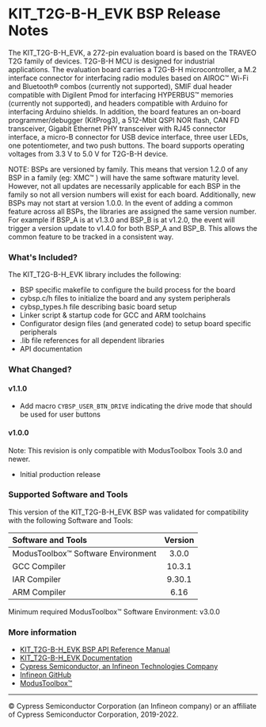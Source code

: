 # KIT_T2G-B-H_EVK BSP Release Notes
The KIT_T2G-B-H_EVK, a 272-pin evaluation board is based on the TRAVEO T2G family of devices. T2G-B-H MCU is designed for  industrial applications. The evaluation board carries a T2G-B-H microcontroller, a M.2 interface connector for interfacing  radio modules based on AIROC™ Wi-Fi and Bluetooth® combos (currently not supported), SMIF dual header compatible with Digilent  Pmod for interfacing HYPERBUS™ memories (currently not supported), and headers compatible with Arduino for  interfacing Arduino shields. In addition, the board features an on-board programmer/debugger (KitProg3),  a 512-Mbit QSPI NOR flash, CAN FD transceiver, Gigabit Ethernet PHY transceiver with RJ45 connector interface,  a micro-B connector for USB device interface, three user LEDs, one potentiometer, and two push buttons.  The board supports operating voltages from 3.3 V to 5.0 V for T2G-B-H device.

NOTE: BSPs are versioned by family. This means that version 1.2.0 of any BSP in a family (eg: XMC™ ) will have the same software maturity level. However, not all updates are necessarily applicable for each BSP in the family so not all version numbers will exist for each board. Additionally, new BSPs may not start at version 1.0.0. In the event of adding a common feature across all BSPs, the libraries are assigned the same version number. For example if BSP_A is at v1.3.0 and BSP_B is at v1.2.0, the event will trigger a version update to v1.4.0 for both BSP_A and BSP_B. This allows the common feature to be tracked in a consistent way.

### What's Included?
The KIT_T2G-B-H_EVK library includes the following:
* BSP specific makefile to configure the build process for the board
* cybsp.c/h files to initialize the board and any system peripherals
* cybsp_types.h file describing basic board setup
* Linker script & startup code for GCC and ARM toolchains
* Configurator design files (and generated code) to setup board specific peripherals
* .lib file references for all dependent libraries
* API documentation

### What Changed?
#### v1.1.0
* Add macro `CYBSP_USER_BTN_DRIVE` indicating the drive mode that should be used for user buttons
#### v1.0.0
Note: This revision is only compatible with ModusToolbox Tools 3.0 and newer.
* Initial production release

### Supported Software and Tools
This version of the KIT_T2G-B-H_EVK BSP was validated for compatibility with the following Software and Tools:

| Software and Tools                        | Version |
| :---                                      | :----:  |
| ModusToolbox™ Software Environment        | 3.0.0   |
| GCC Compiler                              | 10.3.1  |
| IAR Compiler                              | 9.30.1  |
| ARM Compiler                              | 6.16    |

Minimum required ModusToolbox™ Software Environment: v3.0.0

### More information
* [KIT_T2G-B-H_EVK BSP API Reference Manual][api]
* [KIT_T2G-B-H_EVK Documentation](https://www.infineon.com/KIT_T2G-B-H_EVK)
* [Cypress Semiconductor, an Infineon Technologies Company](http://www.cypress.com)
* [Infineon GitHub](https://github.com/infineon)
* [ModusToolbox™](https://www.cypress.com/products/modustoolbox-software-environment)

[api]: https://infineon.github.io/TARGET_KIT_T2G-B-H_EVK/html/modules.html

---
© Cypress Semiconductor Corporation (an Infineon company) or an affiliate of Cypress Semiconductor Corporation, 2019-2022.